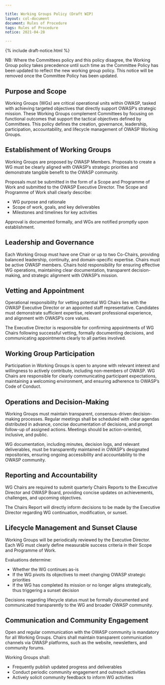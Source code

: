 ```yaml
---

title: Working Groups Policy (Draft WIP)
layout: col-document
document: Rules of Procedure
tags: Rules of Procedure
notice: 2021-04-28

---
```


{% include draft-notice.html %}

NB: Where the Committees policy and this policy disagree, the Working Group policy takes precedence until such time as the Committee Policy has been updated to reflect the new working group policy. This notice will be removed once the Committee Policy has been updated.

## Purpose and Scope

Working Groups (WGs) are critical operational units within OWASP, tasked with achieving targeted objectives that directly support OWASP’s strategic mission. These Working Groups complement Committees by focusing on functional outcomes that support the tactical objectives defined by Committees. This policy defines the creation, governance, leadership, participation, accountability, and lifecycle management of OWASP Working Groups.

## Establishment of Working Groups

Working Groups are proposed by OWASP Members. Proposals to create a WG must be clearly aligned with OWASP’s strategic priorities and demonstrate tangible benefit to the OWASP community.

Proposals must be submitted in the form of a Scope and Programme of Work and submitted to the OWASP Executive Director. The Scope and Programme of Work shall clearly describe:

* WG purpose and rationale  
* Scope of work, goals, and key deliverables  
* Milestones and timelines for key activities

Approval is documented formally, and WGs are notified promptly upon establishment.

## Leadership and Governance

Each Working Group must have one Chair or up to two Co-Chairs, providing balanced leadership, continuity, and domain-specific expertise. Chairs must be active OWASP members. Chairs hold responsibility for ensuring effective WG operations, maintaining clear documentation, transparent decision-making, and strategic alignment with OWASP’s mission.

## Vetting and Appointment

Operational responsibility for vetting potential WG Chairs lies with the OWASP Executive Director or an appointed staff representative. Candidates must demonstrate sufficient expertise, relevant professional experience, and alignment with OWASP’s core values.

The Executive Director is responsible for confirming appointments of WG Chairs following successful vetting, formally documenting decisions, and communicating appointments clearly to all parties involved.

## Working Group Participation

Participation in Working Groups is open to anyone with relevant interest and willingness to actively contribute, including non-members of OWASP. WG Chairs are responsible for clearly communicating participant expectations, maintaining a welcoming environment, and ensuring adherence to OWASP’s Code of Conduct.

## Operations and Decision-Making

Working Groups must maintain transparent, consensus-driven decision-making processes. Regular meetings shall be scheduled with clear agendas distributed in advance, concise documentation of decisions, and prompt follow-up of assigned actions. Meetings should be action-oriented, inclusive, and public.

WG documentation, including minutes, decision logs, and relevant deliverables, must be transparently maintained in OWASP’s designated repositories, ensuring ongoing accessibility and accountability to the OWASP community.

## Reporting and Accountability

WG Chairs are required to submit quarterly Chairs Reports to the Executive Director and OWASP Board, providing concise updates on achievements, challenges, and upcoming objectives. 

The Chairs Report will directly inform decisions to be made by the Executive Director regarding WG continuation, modification, or sunset.

## Lifecycle Management and Sunset Clause

Working Groups will be periodically reviewed by the Executive Director. Each WG must clearly define measurable success criteria in their Scope and Programme of Work.

Evaluations determine:

* Whether the WG continues as-is  
* If the WG pivots its objectives to meet changing OWASP strategic priorities  
* If the WG has completed its mission or no longer aligns strategically, thus triggering a sunset decision

Decisions regarding lifecycle status must be formally documented and communicated transparently to the WG and broader OWASP community.

## Communication and Community Engagement

Open and regular communication with the OWASP community is mandatory for all Working Groups. Chairs shall maintain transparent communication channels via OWASP platforms, such as the website, newsletters, and community forums.

Working Groups shall:

* Frequently publish updated progress and deliverables  
* Conduct periodic community engagement and outreach activities  
* Actively solicit community feedback to inform WG activities
